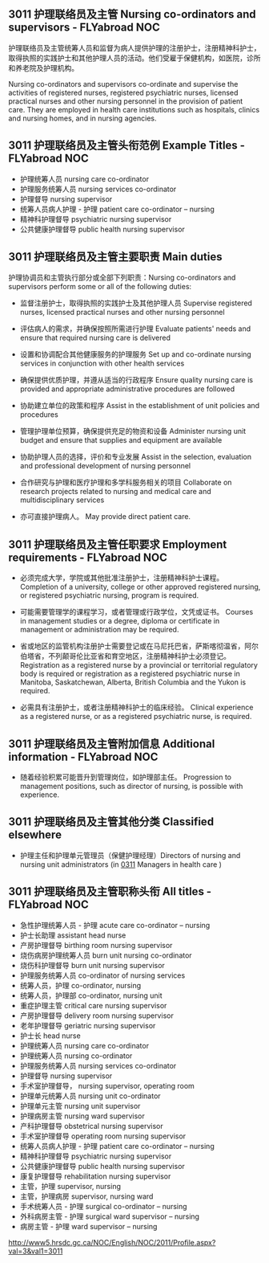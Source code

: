 ## 3011 护理联络员及主管 Nursing co-ordinators and supervisors - FLYabroad NOC

护理联络员及主管统筹人员和监督为病人提供护理的注册护士，注册精神科护士，取得执照的实践护士和其他护理人员的活动。他们受雇于保健机构，如医院，诊所和养老院及护理机构。

Nursing co-ordinators and supervisors co-ordinate and supervise the activities of registered nurses, registered psychiatric nurses, licensed practical nurses and other nursing personnel in the provision of patient care. They are employed in health care institutions such as hospitals, clinics and nursing homes, and in nursing agencies.

## 3011 护理联络员及主管头衔范例 Example Titles - FLYabroad NOC

* 护理统筹人员 nursing care co-ordinator
* 护理服务统筹人员 nursing services co-ordinator
* 护理督导 nursing supervisor
* 统筹人员病人护理 - 护理 patient care co-ordinator – nursing
* 精神科护理督导 psychiatric nursing supervisor
* 公共健康护理督导 public health nursing supervisor

## 3011 护理联络员及主管主要职责 Main duties

护理协调员和主管执行部分或全部下列职责：Nursing co-ordinators and supervisors perform some or all of the following duties:

* 监督注册护士，取得执照的实践护士及其他护理人员
Supervise registered nurses, licensed practical nurses and other nursing personnel

* 评估病人的需求，并确保按照所需进行护理
Evaluate patients' needs and ensure that required nursing care is delivered

* 设置和协调配合其他健康服务的护理服务
Set up and co-ordinate nursing services in conjunction with other health services

* 确保提供优质护理，并遵从适当的行政程序
Ensure quality nursing care is provided and appropriate administrative procedures are followed

* 协助建立单位的政策和程序
Assist in the establishment of unit policies and procedures

* 管理护理单位预算，确保提供充足的物资和设备
Administer nursing unit budget and ensure that supplies and equipment are available

* 协助护理人员的选择，评价和专业发展
Assist in the selection, evaluation and professional development of nursing personnel

* 合作研究与护理和医疗护理和多学科服务相关的项目
Collaborate on research projects related to nursing and medical care and multidisciplinary services

* 亦可直接护理病人。
May provide direct patient care.

## 3011 护理联络员及主管任职要求 Employment requirements - FLYabroad NOC

* 必须完成大学，学院或其他批准注册护士，注册精神科护士课程。
Completion of a university, college or other approved registered nursing, or registered psychiatric nursing, program is required.

* 可能需要管理学的课程学习，或者管理或行政学位，文凭或证书。
Courses in management studies or a degree, diploma or certificate in management or administration may be required.

* 省或地区的监管机构注册护士需要登记或在马尼托巴省，萨斯喀彻温省，阿尔伯塔省，不列颠哥伦比亚省和育空地区，注册精神科护士必须登记。
Registration as a registered nurse by a provincial or territorial regulatory body is required or registration as a registered psychiatric nurse in Manitoba, Saskatchewan, Alberta, British Columbia and the Yukon is required.

* 必需具有注册护士，或者注册精神科护士的临床经验。
Clinical experience as a registered nurse, or as a registered psychiatric nurse, is required.

## 3011 护理联络员及主管附加信息 Additional information - FLYabroad NOC

* 随着经验积累可能晋升到管理岗位，如护理部主任。
Progression to management positions, such as director of nursing, is possible with experience.

## 3011 护理联络员及主管其他分类 Classified elsewhere

* 护理主任和护理单元管理员（保健护理经理）Directors of nursing and nursing unit administrators (in [0311](0311) Managers in health care )

## 3011 护理联络员及主管职称头衔 All titles - FLYabroad NOC

* 急性护理统筹人员 - 护理 acute care co-ordinator – nursing
* 护士长助理 assistant head nurse
* 产房护理督导 birthing room nursing supervisor
* 烧伤病房护理统筹人员 burn unit nursing co-ordinator
* 烧伤科护理督导 burn unit nursing supervisor
* 护理服务统筹人员 co-ordinator of nursing services
* 统筹人员，护理 co-ordinator, nursing
* 统筹人员，护理部 co-ordinator, nursing unit
* 重症护理主管 critical care nursing supervisor
* 产房护理督导 delivery room nursing supervisor
* 老年护理督导 geriatric nursing supervisor
* 护士长 head nurse
* 护理统筹人员 nursing care co-ordinator
* 护理统筹人员 nursing co-ordinator
* 护理服务统筹人员 nursing services co-ordinator
* 护理督导 nursing supervisor
* 手术室护理督导， nursing supervisor, operating room
* 护理单元统筹人员 nursing unit co-ordinator
* 护理单元主管 nursing unit supervisor
* 护理病房主管 nursing ward supervisor
* 产科护理督导 obstetrical nursing supervisor
* 手术室护理督导 operating room nursing supervisor
* 统筹人员病人护理 - 护理 patient care co-ordinator – nursing
* 精神科护理督导 psychiatric nursing supervisor
* 公共健康护理督导 public health nursing supervisor
* 康复护理督导 rehabilitation nursing supervisor
* 主管，护理 supervisor, nursing
* 主管，护理病房 supervisor, nursing ward
* 手术统筹人员 - 护理 surgical co-ordinator – nursing
* 外科病房主管 - 护理 surgical ward supervisor – nursing
* 病房主管 - 护理 ward supervisor – nursing

http://www5.hrsdc.gc.ca/NOC/English/NOC/2011/Profile.aspx?val=3&val1=3011